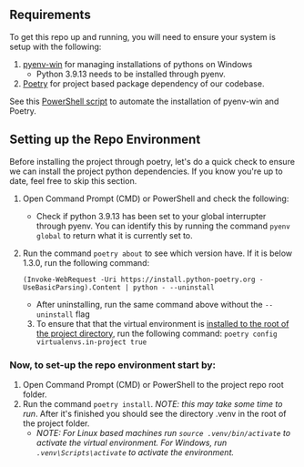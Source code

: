 ## Requirements

To get this repo up and running, you will need to ensure your system is setup with the following:

1. [pyenv-win](https://github.com/pyenv-win/pyenv-win) for managing installations of pythons on Windows
   - Python 3.9.13 needs to be installed through pyenv.
2. [Poetry](https://python-poetry.org/) for project based package dependency of our codebase.

See this [PowerShell script](https://github.com/SethDocherty/dev.env/blob/main/Python/Installing%20Python/Install_python_development_env.ps1) to automate the installation of pyenv-win and Poetry.

## Setting up the Repo Environment

Before installing the project through poetry, let's do a quick check to ensure we can install the project python dependencies. If you know you're up to date, feel free to skip this section.

1. Open Command Prompt (CMD) or PowerShell and check the following:
   - Check if python 3.9.13 has been set to your global interrupter through pyenv. You can identify this by running the command `pyenv global` to return what it is currently set to.
2. Run the command `poetry about` to see which version have. If it is below 1.3.0, run the following command:

   `(Invoke-WebRequest -Uri https://install.python-poetry.org -UseBasicParsing).Content | python - --uninstall`

   - After uninstalling, run the same command above without the `--uninstall` flag

   3. To ensure that that the virtual environment is [installed to the root of the project directory](https://python-poetry.org/docs/configuration/#virtualenvsin-project), run the following command:
      `poetry config virtualenvs.in-project true`

### Now, to set-up the repo environment start by:

1. Open Command Prompt (CMD) or PowerShell to the project repo root folder.
2. Run the command `poetry install`. _NOTE: this may take some time to run_. After it's finished you should see the directory .venv in the root of the project folder.
   - _NOTE: For Linux based machines run `source .venv/bin/activate` to activate the virtual environment. For Windows, run `.venv\Scripts\activate` to activate the environment._
